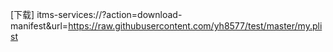 [下载] itms-services://?action=download-manifest&url=https://raw.githubusercontent.com/yh8577/test/master/my.plist
